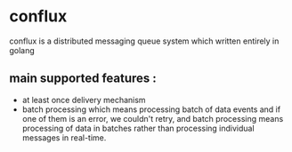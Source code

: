 # conflux
conflux is a distributed messaging queue system which written entirely in golang

## main supported features :
- at least once delivery mechanism
- batch processing which means processing batch of data events and if one of them is an error, we couldn't retry, and batch processing means processing of data in batches rather than processing individual messages in real-time.